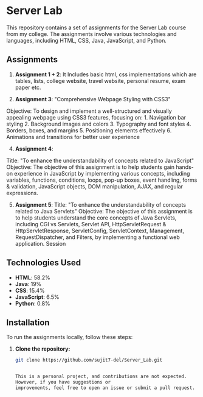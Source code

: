 # Server Lab

This repository contains a set of assignments for the Server Lab course from my college. The assignments involve various technologies and languages, including HTML, CSS, Java, JavaScript, and Python.

## Assignments

1) **Assignment 1 + 2**: It Includes basic html, css implementations which are tables, lists, college website, travel website, personal resume, exam paper etc.
   
3) **Assignment 3**:
   "Comprehensive Webpage Styling with CSS3"
   
Objective: 
To design and implement a well-structured and visually appealing webpage using CSS3 
features, focusing on: 
       1. Navigation bar styling 
       2. Background images and colors 
       3. Typography and font styles 
       4. Borders, boxes, and margins 
       5. Positioning elements effectively 
       6. Animations and transitions for better user experience

   
4) **Assignment 4**:
   
Title: 
"To enhance the understandability of concepts related to JavaScript" 
Objective: 
The objective of this assignment is to help students gain hands-on experience in JavaScript by 
implementing various concepts, including variables, functions, conditions, loops, pop-up 
boxes, event handling, forms & validation, JavaScript objects, DOM manipulation, 
AJAX, and regular expressions. 


5) **Assignment 5**:
Title: 
"To enhance the understandability of concepts related to Java Servlets" 
Objective: 
The objective of this assignment is to help students understand the core concepts of Java 
Servlets, 
including CGI vs Servlets, Servlet API, HttpServletRequest & 
HttpServletResponse, 
ServletConfig, 
ServletContext, 
Management, 
RequestDispatcher, and Filters, by implementing a functional web application. 
Session 

## Technologies Used

- **HTML**: 58.2%
- **Java**: 19%
- **CSS**: 15.4%
- **JavaScript**: 6.5%
- **Python**: 0.8%

## Installation

To run the assignments locally, follow these steps:

1. **Clone the repository:**
   ```bash
   git clone https://github.com/sujit7-del/Server_Lab.git


   This is a personal project, and contributions are not expected.
   However, if you have suggestions or
   improvements, feel free to open an issue or submit a pull request.
